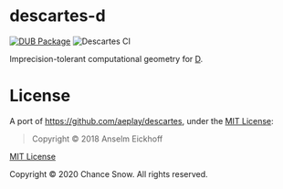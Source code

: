 # descartes-d

[![DUB Package](https://img.shields.io/dub/v/descartes.svg)](https://code.dlang.org/packages/descartes)
![Descartes CI](https://github.com/chances/descartes-d/workflows/Descartes%20CI/badge.svg?branch=master)
<!-- [![codecov](https://codecov.io/gh/chances/descartes-d/branch/master/graph/badge.svg?token=5YN3BU7KR3)](https://codecov.io/gh/chances/descartes-d/) -->

Imprecision-tolerant computational geometry for [D](https://dlang.org).

# License

A port of https://github.com/aeplay/descartes, under the [MIT License](https://github.com/aeplay/descartes/blob/master/LICENSE):

> Copyright &copy; 2018 Anselm Eickhoff

[MIT License](https://opensource.org/licenses/MIT)

Copyright &copy; 2020 Chance Snow. All rights reserved.

